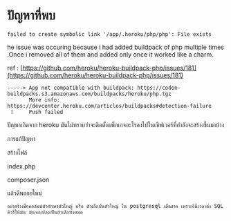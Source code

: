 # ปัญหาที่พบ

```
failed to create symbolic link '/app/.heroku/php/php': File exists
```

he issue was occuring because i had added buildpack of php multiple times .Once i removed all of them and added only once it worked like a charm.

ref : [https://github.com/heroku/heroku-buildpack-php/issues/181](https://github.com/heroku/heroku-buildpack-php/issues/181)

```
-----> App not compatible with buildpack: https://codon-buildpacks.s3.amazonaws.com/buildpacks/heroku/php.tgz
       More info: https://devcenter.heroku.com/articles/buildpacks#detection-failure
 !     Push failed
```

ปัญหาเกิดจาก heroku มันไม่ทราบว่าจะติดตั้งแพ็กเกจอะไรลงไปในเซิฟเวอร์ที่กำลังจะสร้างขึ้นมาบ้าง

การแก้ปัญหา

สร้างไฟล์

index.php

composer.json

แล้วดีพลอยใหม่



```
อย่าสร้างชื่อคอลัมน์ตัวอักษรตัวใหญ่ หรือ ตัวเล็กปนตัวใหญ่ ใน postgresql เด็ดขาด เพราะอีนี่เวลาส่ง SQL คิวรี่ให้มัน มันจะแปลงเป็นตัวเล็กทั้งหมด 
```






